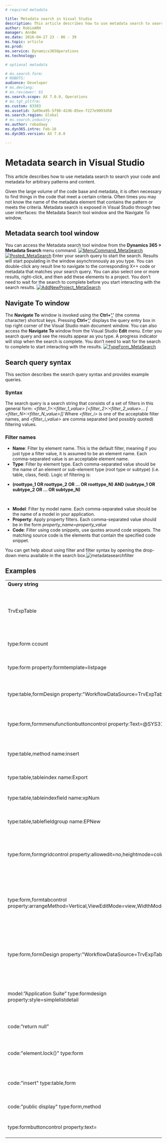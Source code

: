 ```yaml
---
# required metadata

title: Metadata search in Visual Studio
description: This article describes how to use metadata search to search your code and metadata for arbitrary patterns and content. 
author: RobinARH
manager: AnnBe
ms.date: 2016-04-27 23 - 06 - 39
ms.topic: article
ms.prod: 
ms.service: Dynamics365Operations
ms.technology: 

# optional metadata

# ms.search.form: 
# ROBOTS: 
audience: Developer
# ms.devlang: 
# ms.reviewer: 61
ms.search.scope: AX 7.0.0, Operations
# ms.tgt_pltfrm: 
ms.custom: 83303
ms.assetid: 3a09ea95-5f98-42d6-85ee-f227e9093d50
ms.search.region: Global
# ms.search.industry: 
ms.author: robadawy
ms.dyn365.intro: Feb-16
ms.dyn365.version: AX 7.0.0

---
```


# Metadata search in Visual Studio

This article describes how to use metadata search to search your code and metadata for arbitrary patterns and content. 

Given the large volume of the code base and metadata, it is often necessary to find things in the code that meet a certain criteria. Often times you may not know the name of the metadata element that contains the pattern or meets the criteria. Metadata search is exposed in Visual Studio through two user interfaces: the Metadata Search tool window and the Navigate To window.

## Metadata search tool window
You can access the Metadata search tool window from the **Dynamics 365 &gt; Metadata Search** menu command. [![MenuCommand\_MetaSearch](./media/menucommand_metasearch.png)](./media/menucommand_metasearch.png) [![Posted\_MetaSearch](./media/posted_metasearch.png)](./media/posted_metasearch.png) Enter your search query to start the search. Results will start populating in the window asynchronously as you type. You can double-click any result line to navigate to the corresponding X++ code or metadata that matches your search query. You can also select one or more results, right-click, and then add these elements to a project. You don’t need to wait for the search to complete before you start interacting with the search results. [![AddNewProject\_MetaSearch](./media/addnewproject_metasearch.png)](./media/addnewproject_metasearch.png)

## Navigate To window
The **Navigate To** window is invoked using the **Ctrl+‘,’** (the comma character) shortcut keys. Pressing **Ctrl+‘,’** displays the query entry box in top right corner of the Visual Studio main document window. You can also access the **Navigate To** window from the Visual Studio **Edit** menu. Enter you search query and see the results appear as you type. A progress indicator will stop when the search is complete. You don’t need to wait for the search to complete to start interacting with the results. [![TypeForm\_MetaSearch](./media/typeform_metasearch.png)](./media/typeform_metasearch.png)

## Search query syntax
This section describes the search query syntax and provides example queries.

### Syntax

The search query is a search string that consists of a set of filters in this general form: *&lt;filter\_1&gt;:&lt;filter\_1\_value&gt; \[&lt;filter\_2&gt;:&lt;filter\_2\_value&gt;… \[ &lt;filter\_N&gt;:&lt;filter\_N\_value&gt;\]\]* Where *&lt;filter\_i&gt;* is one of the acceptable filter names, and *&lt;filter\_i\_value&gt;* are comma separated (and possibly quoted) filtering values.

### Filter names

-   **Name**: Filter by element name. This is the default filter, meaning if you just type a filter value, it is assumed to be an element name. Each comma-separated value is an acceptable element name.
-   **Type**: Filter by element type. Each comma-separated value should be the name of an element or sub-element type (root type or subtype) (i.e. table, class, field). Logic of filtering is:

<!-- -->

-   **(roottype\_1 OR roottype\_2 OR … OR roottype\_N) AND (subtype\_1 OR subtype\_2 OR … OR subtype\_N)**

 

-   **Model**: Filter by model name. Each comma-separated value should be the name of a model in your application.
-   **Property**: Apply property filters. Each comma-separated value should be in the form *property\_name=property\_value*
-   **Code**: Filter using code snippets, use quotes around code snippets. The matching source code is the elements that contain the specified code snippet.

You can get help about using filter and filter syntax by opening the drop-down menu available in the search box.![metadatasearchfilter](./media/metadatasearchfilter.jpg)

## Examples
|                                                                                           |                                                                                                                                              |
|-------------------------------------------------------------------------------------------|----------------------------------------------------------------------------------------------------------------------------------------------|
| **Query string**                                                                          | **What it does**                                                                                                                             |
| TrvExpTable                                                                               | If the token is by itself, it is assumed to be the name. So this will find everything in the application that has ‘TrvExpTable’ in the name. |
| type:form ccount                                                                          | Finds all forms that have ‘ccount’ in their names.                                                                                           |
| type:form property:formtemplate=listpage                                                  | Finds all forms that contain the property ‘FormTemplate’ equal to ‘ListPage’.                                                                |
| type:table,formDesign property:"WorkflowDataSource=TrvExpTable"                           | Finds formDesign nodes under tables, nothing would be found.                                                                                 |
| type:form,formmenufunctionbuttoncontrol property:Text=@SYS311998                          | Finds all menu function button controls with the Text property equal to (a label) ‘@SYS311998’.                                              |
| type:table,method name:insert                                                             | Finds tables with a method containing ‘insert’ in the method name.                                                                           |
| type:table,tableindex name:Export                                                         | Finds tables with an index name containing the word ‘Export.’                                                                                |
| type:table,tableindexfield name:xpNum                                                     | Finds table indexes with ‘xpNum’ in the index field name.                                                                                    |
| type:table,tablefieldgroup name:EPNew                                                     | Finds FieldGroups (in tables) containing ‘EPNew’ in their names.                                                                             |
| type:form,formgridcontrol property:allowedit=no,heightmode=column                         | Finds form grid controls, with properties allowedit equal to ‘no’ and heightmode equal to ‘column’.                                          |
| type:form,formtabcontrol property:arrangeMethod=Vertical,ViewEditMode=view,WidthMode=Auto | Finds form tab controls, with properties arrangeMethod equal to ’Vertical’ and ViewEditMode equal to ‘view’ and WidthMode equal to ‘Auto.'   |
| type:form,formDesign property:"WorkflowDataSource=TrvExpTable"                            | Finds all forms with the 'WorkflowDataSource" property in the FormDesign node set to the value "TrvExpTable."                                |
| model:”Application Suite” type:formdesign property:style=simplelistdetail                 | Find all forms in Application Suite model that has the style property set to simpleListDetail in the FormDesign node.                        |
| code:”return null”                                                                        | Finds all places in the source code that contains “return null”.                                                                             |
| code:"element.lock()" type:form                                                           | Finds all places in the forms source code that contain the snippet ‘element.lock()’.                                                         |
| code:"insert" type:table,form                                                             | Finds all places in the source code of either forms or tables that contain ‘insert’.                                                         |
| code:"public display" type:form,method                                                    | Finds all form methods that contain the code ‘public display’.                                                                               |
| type:formbuttoncontrol property:text=                                                     | Finds all form Button Controls that have **empty** text properties.                                                                          |

     

